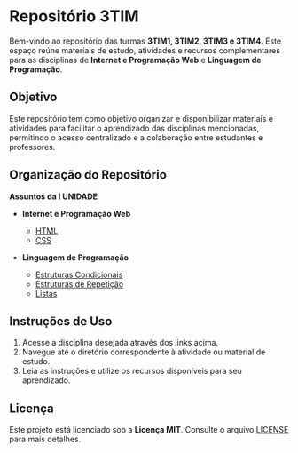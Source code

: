# Repositório 3TIM

Bem-vindo ao repositório das turmas **3TIM1, 3TIM2, 3TIM3 e 3TIM4**. Este espaço reúne materiais de estudo, atividades e recursos complementares para as disciplinas de **Internet e Programação Web** e **Linguagem de Programação**.

## Objetivo

Este repositório tem como objetivo organizar e disponibilizar materiais e atividades para facilitar o aprendizado das disciplinas mencionadas, permitindo o acesso centralizado e a colaboração entre estudantes e professores.

## Organização do Repositório

**Assuntos da I UNIDADE**
- **Internet e Programação Web**
  - [HTML](https://github.com/anndyf/3TIM/blob/main/Internet%20e%20Programa%C3%A7%C3%A3o%20Web/2-HTML.pdf)
  - [CSS](http://github.com/anndyf/3TIM/blob/main/Internet%20e%20Programa%C3%A7%C3%A3o%20Web/4-CSS.pdf)

- **Linguagem de Programação**
  - [Estruturas Condicionais](https://github.com/anndyf/3TIM/blob/main/Linguagem%20de%20Programa%C3%A7%C3%A3o/aula03.pdf)
  - [Estruturas de Repetição](https://github.com/anndyf/3TIM/blob/main/Linguagem%20de%20Programa%C3%A7%C3%A3o/aula04.pdf)
  - [Listas](https://github.com/anndyf/3TIM/blob/main/Linguagem%20de%20Programa%C3%A7%C3%A3o/aula05.pdf)

## Instruções de Uso

1. Acesse a disciplina desejada através dos links acima.
2. Navegue até o diretório correspondente à atividade ou material de estudo.
3. Leia as instruções e utilize os recursos disponíveis para seu aprendizado.

## Licença

Este projeto está licenciado sob a **Licença MIT**. Consulte o arquivo [LICENSE](LICENSE) para mais detalhes.
